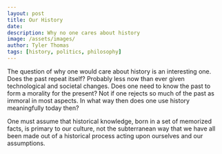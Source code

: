 ```yaml
---
layout: post
title: Our History 
date: 
description: Why no one cares about history
image: /assets/images/
author: Tyler Thomas
tags: [history, politics, philosophy]
---
```



The question of why one would care about history is an interesting one.  Does
the past repeat itself?  Probably less now than ever given technological and
societal changes.  Does one need to know the past to form a morality for the
present?  Not if one rejects so much of the past as immoral in most aspects.
In what way then does one use history meaningfully today then?

One must assume that historical knowledge, born in a set of memorized facts, is
primary to our culture, not the subterranean way that we have all been made out
of a historical process acting upon ourselves and our assumptions. 


